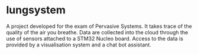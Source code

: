 # lungsystem
A project developed for the exam of Pervasive Systems. It takes trace of the quality of the air you breathe. Data are collected into the cloud through the use of sensors attached to a STM32 Nucleo board. Access to the data is provided by a visualisation system and a chat bot assistant.
